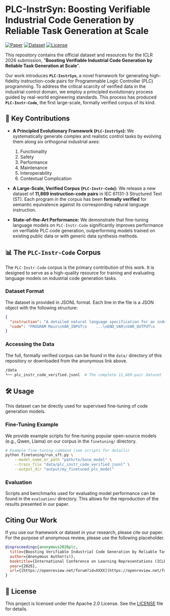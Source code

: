 # PLC-InstrSyn: Boosting Verifiable Industrial Code Generation by Reliable Task Generation at Scale

[![Paper](https://img.shields.io/badge/Paper-ICLR%202026%20(Under%20Review)-blue)](https://openreview.net/forum?id=XXXX)
[![Dataset](https://img.shields.io/badge/Dataset-Download-green)](https://anonymous.4open.science/r/PLC-InstrSyn-XXXX)
[![License](https://img.shields.io/badge/License-Apache%202.0-orange.svg)](LICENSE)

This repository contains the official dataset and resources for the ICLR 2026 submission, "**Boosting Verifiable Industrial Code Generation by Reliable Task Generation at Scale**".

Our work introduces **`PLC-InstrSyn`**, a novel framework for generating high-fidelity instruction-code pairs for Programmable Logic Controller (PLC) programming. To address the critical scarcity of verified data in the industrial control domain, we employ a principled evolutionary process guided by real-world engineering standards. This process has produced **`PLC-Instr-Code`**, the first large-scale, formally verified corpus of its kind.

## 🚀 Key Contributions

* **A Principled Evolutionary Framework (`PLC-InstrSyn`):** We systematically generate complex and realistic control tasks by evolving them along six orthogonal industrial axes:
    1.  Functionality
    2.  Safety
    3.  Performance
    4.  Maintenance
    5.  Interoperability
    6.  Contextual Complication

* **A Large-Scale, Verified Corpus (`PLC-Instr-Code`):** We release a new dataset of **11,669 instruction-code pairs** in IEC 61131-3 Structured Text (ST). Each program in the corpus has been **formally verified** for semantic equivalence against its corresponding natural language instruction.

* **State-of-the-Art Performance:** We demonstrate that fine-tuning language models on `PLC-Instr-Code` significantly improves performance on verifiable PLC code generation, outperforming models trained on existing public data or with generic data synthesis methods.

## 📊 The `PLC-Instr-Code` Corpus

The `PLC-Instr-Code` corpus is the primary contribution of this work. It is designed to serve as a high-quality resource for training and evaluating language models on industrial code generation tasks.

### Dataset Format

The dataset is provided in JSONL format. Each line in the file is a JSON object with the following structure:

```json
{
  "instruction": "A detailed natural language specification for an industrial control task, including I/O requirements, control logic, safety constraints, and performance targets...",
  "code": "PROGRAM Main\nVAR_INPUT\n    ...\nEND_VAR\nVAR_OUTPUT\n    ...\nEND_VAR\n\n(* Verified Structured Text (ST) code that implements the instruction *)\n\nEND_PROGRAM"
}
````

### Accessing the Data

The full, formally verified corpus can be found in the `data/` directory of this repository or downloaded from the anonymous link above.

```bash
/data
└── plc_instr_code_verified.jsonl  # The complete 11,669-pair dataset
```

## 🛠️ Usage

This dataset can be directly used for supervised fine-tuning of code generation models.

### Fine-Tuning Example

We provide example scripts for fine-tuning popular open-source models (e.g., Qwen, Llama) on our corpus in the `finetuning/` directory.

```bash
# Example fine-tuning command (see scripts for details)
python finetuning/run_sft.py \
    --model_name_or_path "path/to/base_model" \
    --train_file "data/plc_instr_code_verified.jsonl" \
    --output_dir "output/my_finetuned_plc_model"
```

### Evaluation

Scripts and benchmarks used for evaluating model performance can be found in the `evaluation/` directory. This allows for the reproduction of the results presented in our paper.

## Citing Our Work

If you use our framework or dataset in your research, please cite our paper. For the purpose of anonymous review, please use the following placeholder.

```bibtex
@inproceedings{anonymous2026plc,
  title={Boosting Verifiable Industrial Code Generation by Reliable Task Generation at Scale},
  author={Anonymous Author(s)},
  booktitle={International Conference on Learning Representations (ICLR)},
  year={2026},
  url={[https://openreview.net/forum?id=XXXX](https://openreview.net/forum?id=XXXX)}
}
```

## 📜 License

This project is licensed under the Apache 2.0 License. See the [LICENSE](https://www.google.com/search?q=LICENSE) file for details.

```
```
